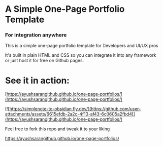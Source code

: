 # A Simple One-Page Portfolio Template

### For integration anywhere

This is a simple one-page portfolio template for Developers and UI/UX pros

It's built in plain HTML and CSS so you can integrate it into any framework or just host it for free on Github pages.

# See it in action:

[https://ayushsarangithub.github.io/one-page-portfolios/](https://ayushsarangithub.github.io/one-page-portfolios/)

[![https://simplenote-to-obsidian.fly.dev/](https://github.com/user-attachments/assets/6615efdb-2a2c-4f13-af43-6c0605a2fbd4)](https://ayushsarangithub.github.io/one-page-portfolios/)

Feel free to fork this repo and tweak it to your liking

https://ayushsarangithub.github.io/one-page-portfolios/

